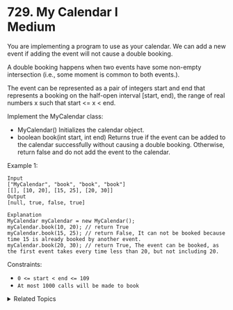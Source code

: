 # 729. My Calendar I<br> Medium

You are implementing a program to use as your calendar. We can add a new event if adding the event will not cause a double booking.

A double booking happens when two events have some non-empty intersection (i.e., some moment is common to both events.).

The event can be represented as a pair of integers start and end that represents a booking on the half-open interval [start, end), the range of real numbers x such that start <= x < end.

Implement the MyCalendar class:

- MyCalendar() Initializes the calendar object.
- boolean book(int start, int end) Returns true if the event can be added to the calendar successfully without causing a double booking. Otherwise, return false and do not add the event to the calendar.


Example 1:

```
Input
["MyCalendar", "book", "book", "book"]
[[], [10, 20], [15, 25], [20, 30]]
Output
[null, true, false, true]

Explanation
MyCalendar myCalendar = new MyCalendar();
myCalendar.book(10, 20); // return True
myCalendar.book(15, 25); // return False, It can not be booked because time 15 is already booked by another event.
myCalendar.book(20, 30); // return True, The event can be booked, as the first event takes every time less than 20, but not including 20.
```


Constraints:

- `0 <= start < end <= 109`
- `At most 1000 calls will be made to book`

<details>

<summary> Related Topics </summary>

-   `Tree`
-   `Array`

</details>
